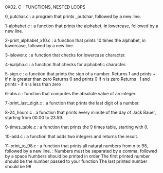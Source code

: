 0X02. C - FUNCTIONS, NESTED LOOPS

0_putchar.c :  a program that prints _putchar, followed by a new line.

1-alphabet.c :  a function that prints the alphabet, in lowercase, followed by a new line.

2-print_alphabet_x10.c :  a function that prints 10 times the alphabet, in lowercase, followed by a new line.

3-islower.c :  a function that checks for lowercase character.

4-isalpha.c :  a function that checks for alphabetic character.

5-sign.c :  a function that prints the sign of a number.
		Returns 1 and prints + if n is greater than zero
		Returns 0 and prints 0 if n is zero
		Returns -1 and prints - if n is less than zero

6-abs.c : function that computes the absolute value of an integer.

7-print_last_digit.c :  a function that prints the last digit of a number.

8-24_hours.c : a function that prints every minute of the day of Jack Bauer, starting from 00:00 to 23:59.

9-times_table.c : a function that prints the 9 times table, starting with 0.

10-add.c : a function that adds two integers and returns the result.

11-print_to_98.c :  a function that prints all natural numbers from n to 98, followed by a new line.
		 : 	Numbers must be separated by a comma, followed by a space
			Numbers should be printed in order
			The first printed number should be the number passed to your function
			The last printed number should be 98
